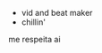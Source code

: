 - vid and beat maker
- chillin'   

me respeita ai
<!---
Gabrielhfior/Gabrielhfior is a ✨ special ✨ repository because its `README.md` (this file) appears on your GitHub profile.
You can click the Preview link to take a look at your changes.
--->
